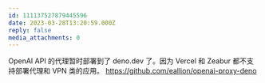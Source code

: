 ```yaml
---
id: 111137527879445596
date: 2023-03-28T13:20:59.000Z
reply: false
media_attachments: 0
---
```


OpenAI API 的代理暂时部署到了 deno.dev 了。因为 Vercel 和 Zeabur 都不支持部署代理和 VPN 类的应用。 https://github.com/eallion/openai-proxy-deno

